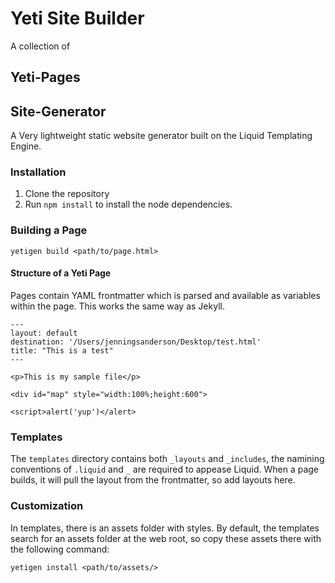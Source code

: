 Yeti Site Builder
=================

A collection of 


Yeti-Pages
----------











Site-Generator
--------------
A Very lightweight static website generator built on the Liquid Templating Engine.

### Installation
1. Clone the repository
2. Run ```npm install``` to install the node dependencies.


### Building a Page

	yetigen build <path/to/page.html>


#### Structure of a Yeti Page

Pages contain YAML frontmatter which is parsed and available as variables within the page. This works the same way as Jekyll.
	
	---
	layout: default
	destination: '/Users/jenningsanderson/Desktop/test.html'
	title: "This is a test"
	---

	<p>This is my sample file</p>

	<div id="map" style="width:100%;height:600">

	<script>alert('yup')</alert>

### Templates
The ```templates``` directory contains both ```_layouts``` and ```_includes```, the namining conventions of ```.liquid``` and `_` are required to appease Liquid.  When a page builds, it will pull the layout from the frontmatter, so add layouts here.

### Customization
In templates, there is an assets folder with styles. By default, the templates search for an assets folder at the web root, so copy these assets there with the following command:
	
	yetigen install <path/to/assets/>

